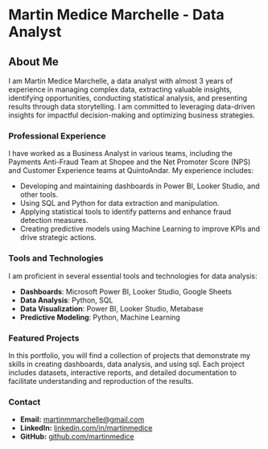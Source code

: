 # Martin Medice Marchelle - Data Analyst

## About Me

I am Martin Medice Marchelle, a data analyst with almost 3 years of experience in managing complex data, extracting valuable insights, identifying opportunities, conducting statistical analysis, and presenting results through data storytelling. I am committed to leveraging data-driven insights for impactful decision-making and optimizing business strategies.

### Professional Experience

I have worked as a Business Analyst in various teams, including the Payments Anti-Fraud Team at Shopee and the Net Promoter Score (NPS) and Customer Experience teams at QuintoAndar. My experience includes:

- Developing and maintaining dashboards in Power BI, Looker Studio, and other tools.
- Using SQL and Python for data extraction and manipulation.
- Applying statistical tools to identify patterns and enhance fraud detection measures.
- Creating predictive models using Machine Learning to improve KPIs and drive strategic actions.

### Tools and Technologies

I am proficient in several essential tools and technologies for data analysis:

- **Dashboards**: Microsoft Power BI, Looker Studio, Google Sheets
- **Data Analysis**: Python, SQL
- **Data Visualization**: Power BI, Looker Studio, Metabase
- **Predictive Modeling**: Python, Machine Learning

### Featured Projects

In this portfolio, you will find a collection of projects that demonstrate my skills in creating dashboards, data analysis, and using sql. Each project includes datasets, interactive reports, and detailed documentation to facilitate understanding and reproduction of the results.

### Contact

- **Email:** martinmmarchelle@gmail.com
- **LinkedIn:** [linkedin.com/in/martinmedice](https://linkedin.com/in/martinmedice)
- **GitHub:** [github.com/martinmedice](https://github.com/martinmedice)
